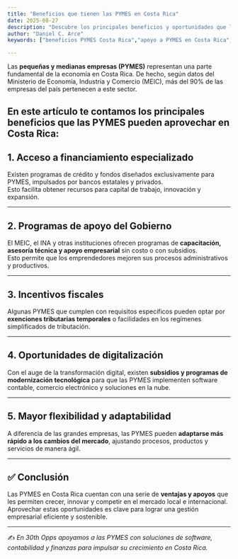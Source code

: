 ```yaml
---
title: "Beneficios que tienen las PYMES en Costa Rica"
date: 2025-08-27
description: "Descubre los principales beneficios y oportunidades que las pequeñas y medianas empresas (PYMES) pueden aprovechar en Costa Rica."
author: "Daniel C. Arce"
keywords: ["beneficios PYMES Costa Rica","apoyo a PYMES en Costa Rica", "programas de financiamiento para PYMES","incentivos fiscales PYMES Costa Rica","digitalización de PYMES en Costa Rica","crecimiento empresarial PYMES","oportunidades para PYMES en Costa Rica","subsidios y programas para PYMES","capacitación empresarial Costa Rica","consultoría contable y financiera para PYMES"]

---
```


Las **pequeñas y medianas empresas (PYMES)** representan una parte fundamental de la economía en Costa Rica.
De hecho, según datos del Ministerio de Economía, Industria y Comercio (MEIC), más del 90% de las empresas del país pertenecen a este sector.

En este artículo te contamos los **principales beneficios** que las PYMES pueden aprovechar en Costa Rica:
---

## 1. Acceso a financiamiento especializado
Existen programas de crédito y fondos diseñados exclusivamente para PYMES, impulsados por bancos estatales y privados.  
Esto facilita obtener recursos para capital de trabajo, innovación y expansión.

---

## 2. Programas de apoyo del Gobierno
El MEIC, el INA y otras instituciones ofrecen programas de **capacitación, asesoría técnica y apoyo empresarial** sin costo o con subsidios.  
Esto permite que los emprendedores mejoren sus procesos administrativos y productivos.

---

## 3. Incentivos fiscales
Algunas PYMES que cumplen con requisitos específicos pueden optar por **exenciones tributarias temporales** o facilidades en los regímenes simplificados de tributación.

---

## 4. Oportunidades de digitalización
Con el auge de la transformación digital, existen **subsidios y programas de modernización tecnológica** para que las PYMES implementen software contable, comercio electrónico y soluciones en la nube.

---

## 5. Mayor flexibilidad y adaptabilidad
A diferencia de las grandes empresas, las PYMES pueden **adaptarse más rápido a los cambios del mercado**, ajustando procesos, productos y servicios de manera ágil.

---

## ✅ Conclusión
Las PYMES en Costa Rica cuentan con una serie de **ventajas y apoyos** que les permiten crecer, innovar y competir en el mercado local e internacional.  
Aprovechar estas oportunidades es clave para lograr una gestión empresarial eficiente y sostenible.

---

✍️ *En 30th Opps apoyamos a las PYMES con soluciones de software, contabilidad y finanzas para impulsar su crecimiento en Costa Rica.*
